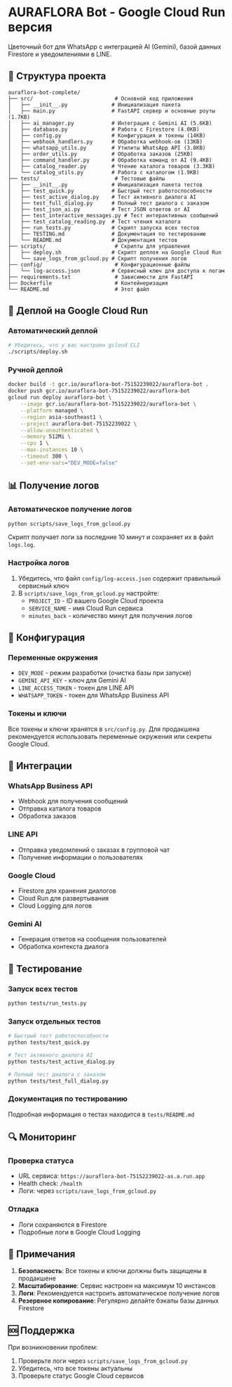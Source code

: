 # AURAFLORA Bot - Google Cloud Run версия

Цветочный бот для WhatsApp с интеграцией AI (Gemini), базой данных Firestore и уведомлениями в LINE.

## 📁 Структура проекта

```
auraflora-bot-complete/
├── src/                          # Основной код приложения
│   ├── __init__.py              # Инициализация пакета
│   ├── main.py                  # FastAPI сервер и основные роуты (1.7KB)
│   ├── ai_manager.py            # Интеграция с Gemini AI (5.6KB)
│   ├── database.py              # Работа с Firestore (4.0KB)
│   ├── config.py                # Конфигурация и токены (14KB)
│   ├── webhook_handlers.py      # Обработка webhook-ов (13KB)
│   ├── whatsapp_utils.py        # Утилиты WhatsApp API (3.8KB)
│   ├── order_utils.py           # Обработка заказов (25KB)
│   ├── command_handler.py       # Обработка команд от AI (9.4KB)
│   ├── catalog_reader.py        # Чтение каталога товаров (3.3KB)
│   └── catalog_utils.py         # Работа с каталогом (1.9KB)
├── tests/                        # Тестовые файлы
│   ├── __init__.py              # Инициализация пакета тестов
│   ├── test_quick.py            # Быстрый тест работоспособности
│   ├── test_active_dialog.py    # Тест активного диалога AI
│   ├── test_full_dialog.py      # Полный тест диалога с заказом
│   ├── test_json_ai.py          # Тест JSON ответов от AI
│   ├── test_interactive_messages.py # Тест интерактивных сообщений
│   ├── test_catalog_reading.py  # Тест чтения каталога
│   ├── run_tests.py             # Скрипт запуска всех тестов
│   ├── TESTING.md               # Документация по тестированию
│   └── README.md                # Документация тестов
├── scripts/                      # Скрипты для управления
│   ├── deploy.sh                # Скрипт деплоя на Google Cloud Run
│   └── save_logs_from_gcloud.py # Скрипт получения логов
├── config/                       # Конфигурационные файлы
│   └── log-access.json          # Сервисный ключ для доступа к логам
├── requirements.txt              # Зависимости для FastAPI
├── Dockerfile                    # Контейнеризация
└── README.md                     # Этот файл
```

## 🚀 Деплой на Google Cloud Run

### Автоматический деплой
```bash
# Убедитесь, что у вас настроен gcloud CLI
./scripts/deploy.sh
```

### Ручной деплой
```bash
docker build -t gcr.io/auraflora-bot-75152239022/auraflora-bot .
docker push gcr.io/auraflora-bot-75152239022/auraflora-bot
gcloud run deploy auraflora-bot \
    --image gcr.io/auraflora-bot-75152239022/auraflora-bot \
    --platform managed \
    --region asia-southeast1 \
    --project auraflora-bot-75152239022 \
    --allow-unauthenticated \
    --memory 512Mi \
    --cpu 1 \
    --max-instances 10 \
    --timeout 300 \
    --set-env-vars="DEV_MODE=false"
```

## 📊 Получение логов

### Автоматическое получение логов
```bash
python scripts/save_logs_from_gcloud.py
```

Скрипт получает логи за последние 10 минут и сохраняет их в файл `logs.log`.

### Настройка логов
1. Убедитесь, что файл `config/log-access.json` содержит правильный сервисный ключ
2. В `scripts/save_logs_from_gcloud.py` настройте:
   - `PROJECT_ID` - ID вашего Google Cloud проекта
   - `SERVICE_NAME` - имя Cloud Run сервиса
   - `minutes_back` - количество минут для получения логов

## 🔧 Конфигурация

### Переменные окружения
- `DEV_MODE` - режим разработки (очистка базы при запуске)
- `GEMINI_API_KEY` - ключ для Gemini AI
- `LINE_ACCESS_TOKEN` - токен для LINE API
- `WHATSAPP_TOKEN` - токен для WhatsApp Business API

### Токены и ключи
Все токены и ключи хранятся в `src/config.py`. Для продакшена рекомендуется использовать переменные окружения или секреты Google Cloud.

## 📱 Интеграции

### WhatsApp Business API
- Webhook для получения сообщений
- Отправка каталога товаров
- Обработка заказов

### LINE API
- Отправка уведомлений о заказах в групповой чат
- Получение информации о пользователях

### Google Cloud
- Firestore для хранения диалогов
- Cloud Run для развертывания
- Cloud Logging для логов

### Gemini AI
- Генерация ответов на сообщения пользователей
- Обработка контекста диалога

## 🧪 Тестирование

### Запуск всех тестов
```bash
python tests/run_tests.py
```

### Запуск отдельных тестов
```bash
# Быстрый тест работоспособности
python tests/test_quick.py

# Тест активного диалога AI
python tests/test_active_dialog.py

# Полный тест диалога с заказом
python tests/test_full_dialog.py
```

### Документация по тестированию
Подробная информация о тестах находится в `tests/README.md`

## 🔍 Мониторинг

### Проверка статуса
- URL сервиса: `https://auraflora-bot-75152239022-as.a.run.app`
- Health check: `/health`
- Логи: через `scripts/save_logs_from_gcloud.py`

### Отладка
- Логи сохраняются в Firestore
- Подробные логи в Google Cloud Logging

## 📝 Примечания

1. **Безопасность**: Все токены и ключи должны быть защищены в продакшене
2. **Масштабирование**: Сервис настроен на максимум 10 инстансов
3. **Логи**: Рекомендуется настроить автоматическое получение логов
4. **Резервное копирование**: Регулярно делайте бэкапы базы данных Firestore

## 🆘 Поддержка

При возникновении проблем:
1. Проверьте логи через `scripts/save_logs_from_gcloud.py`
2. Убедитесь, что все токены актуальны
3. Проверьте статус Google Cloud сервисов 